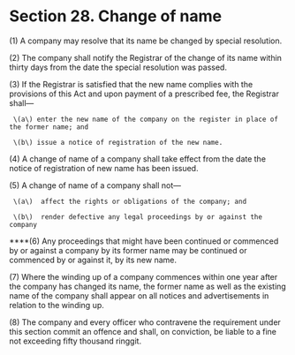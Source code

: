 # Section 28. Change of name

\(1\) A company may resolve that its name be changed by special resolution.

\(2\) The company shall notify the Registrar of the change of its name within thirty days from the date the special resolution was passed.

\(3\) If the Registrar is satisfied that the new name complies with the provisions of this Act and upon payment of a prescribed fee, the Registrar shall—

     \(a\) enter the new name of the company on the register in place of the former name; and

     \(b\) issue a notice of registration of the new name.  
  
  
\(4\) A change of name of a company shall take effect from the date the notice of registration of new name has been issued. 

\(5\) A change of name of a company shall not—

     \(a\)  affect the rights or obligations of the company; and

     \(b\)  render defective any legal proceedings by or against the company

  
****\(6\) Any proceedings that might have been continued or commenced by or against a company by its former name may be continued or commenced by or against it, by its new name.

\(7\) Where the winding up of a company commences within one year after the company has changed its name, the former name as well as the existing name of the company shall appear on all notices and advertisements in relation to the winding up.

\(8\) The company and every officer who contravene the requirement under this section commit an offence and shall, on conviction, be liable to a fine not exceeding fifty thousand ringgit.

